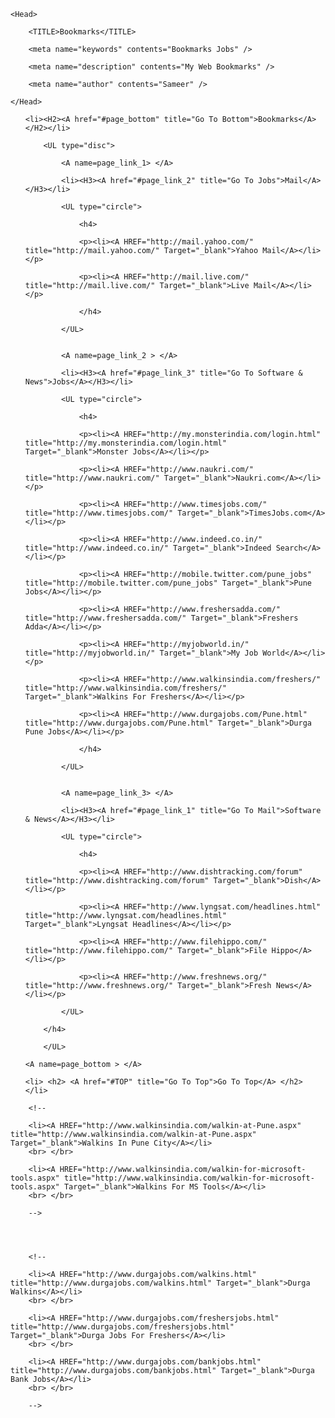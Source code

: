 <!--

MyBookMarks
===========

My BookMarks

Go To Downloads for Downloading.

or Copy all contents & paste in notepad & save as anyname.html

-->

<!--<!DOCTYPE NETSCAPE-Bookmark-file-1>
<META HTTP-EQUIV="Content-Type" CONTENT="text/html; charset=UTF-8">
This is an automatically generated file.
It will be read and overwritten.
Do Not Edit! 

Created By Sameer -->

<html>

	<Head>

		<TITLE>Bookmarks</TITLE>

		<meta name="keywords" contents="Bookmarks Jobs" />
		
		<meta name="description" contents="My Web Bookmarks" />

		<meta name="author" contents="Sameer" />	
		
	</Head>
				
<body>	

<UL type="square">

	<li><H2><A href="#page_bottom" title="Go To Bottom">Bookmarks</A></H2></li>
				
		<UL type="disc">
			
			<A name=page_link_1> </A>	
			
			<li><H3><A href="#page_link_2" title="Go To Jobs">Mail</A></H3></li>
					
			<UL type="circle">
				
				<h4> 
				
				<p><li><A HREF="http://mail.yahoo.com/" title="http://mail.yahoo.com/" Target="_blank">Yahoo Mail</A></li></p>
	
				<p><li><A HREF="http://mail.live.com/" title="http://mail.live.com/" Target="_blank">Live Mail</A></li></p>
				
				</h4>
				
			</UL>
			
				
			<A name=page_link_2 > </A>	
			
			<li><H3><A href="#page_link_3" title="Go To Software & News">Jobs</A></H3></li>
					
			<UL type="circle">
				
				<h4>
								
				<p><li><A HREF="http://my.monsterindia.com/login.html" title="http://my.monsterindia.com/login.html" Target="_blank">Monster Jobs</A></li></p>
						
				<p><li><A HREF="http://www.naukri.com/" title="http://www.naukri.com/" Target="_blank">Naukri.com</A></li></p>
				
				<p><li><A HREF="http://www.timesjobs.com/" title="http://www.timesjobs.com/" Target="_blank">TimesJobs.com</A></li></p>
								
				<p><li><A HREF="http://www.indeed.co.in/" title="http://www.indeed.co.in/" Target="_blank">Indeed Search</A></li></p>
				
				<p><li><A HREF="http://mobile.twitter.com/pune_jobs" title="http://mobile.twitter.com/pune_jobs" Target="_blank">Pune Jobs</A></li></p>
				
				<p><li><A HREF="http://www.freshersadda.com/" title="http://www.freshersadda.com/" Target="_blank">Freshers Adda</A></li></p>
				
				<p><li><A HREF="http://myjobworld.in/" title="http://myjobworld.in/" Target="_blank">My Job World</A></li></p>
				
				<p><li><A HREF="http://www.walkinsindia.com/freshers/" title="http://www.walkinsindia.com/freshers/" Target="_blank">Walkins For Freshers</A></li></p>
				
				<p><li><A HREF="http://www.durgajobs.com/Pune.html" title="http://www.durgajobs.com/Pune.html" Target="_blank">Durga Pune Jobs</A></li></p>
				
				</h4>
				
			</UL>
		
			
			<A name=page_link_3> </A>	
			
			<li><H3><A href="#page_link_1" title="Go To Mail">Software & News</A></H3></li>
					
			<UL type="circle">
				
				<h4>
			
				<p><li><A HREF="http://www.dishtracking.com/forum" title="http://www.dishtracking.com/forum" Target="_blank">Dish</A></li></p>
						
				<p><li><A HREF="http://www.lyngsat.com/headlines.html" title="http://www.lyngsat.com/headlines.html" Target="_blank">Lyngsat Headlines</A></li></p>
												
				<p><li><A HREF="http://www.filehippo.com/" title="http://www.filehippo.com/" Target="_blank">File Hippo</A></li></p>
						
				<p><li><A HREF="http://www.freshnews.org/" title="http://www.freshnews.org/" Target="_blank">Fresh News</A></li></p>
							
			</UL>
		
		</h4>
		
		</UL>
		
</UL>

<UL type="square">
	
	<A name=page_bottom > </A>

	<li> <h2> <A href="#TOP" title="Go To Top">Go To Top</A> </h2> </li>
	
</UL>

</body>

</html>

<!--
		
		<li><A HREF="http://www.walkininfo.in/viewforum.php?f=3" title="http://www.walkininfo.in/viewforum.php?f=3" Target="_blank">WalkinInfo Walkins</A></li>
		<br> </br>
		
		<li><A HREF="http://www.walkininfo.in/viewforum.php?f=13" title="http://www.walkininfo.in/viewforum.php?f=13" Target="_blank">WalkinInfo IT Jobs</A></li>
		<br> </br>
				
		-->
						
				
		
		<!--
		
		<li><A HREF="http://www.walkinsindia.com/walkin-at-Pune.aspx" title="http://www.walkinsindia.com/walkin-at-Pune.aspx" Target="_blank">Walkins In Pune City</A></li>
		<br> </br>
		
		<li><A HREF="http://www.walkinsindia.com/walkin-for-microsoft-tools.aspx" title="http://www.walkinsindia.com/walkin-for-microsoft-tools.aspx" Target="_blank">Walkins For MS Tools</A></li>
		<br> </br>
		
		-->
		
				
		
		
		<!--
		
		<li><A HREF="http://www.durgajobs.com/walkins.html" title="http://www.durgajobs.com/walkins.html" Target="_blank">Durga Walkins</A></li>
		<br> </br>
		
		<li><A HREF="http://www.durgajobs.com/freshersjobs.html" title="http://www.durgajobs.com/freshersjobs.html" Target="_blank">Durga Jobs For Freshers</A></li>
		<br> </br>
		
		<li><A HREF="http://www.durgajobs.com/bankjobs.html" title="http://www.durgajobs.com/bankjobs.html" Target="_blank">Durga Bank Jobs</A></li>
		<br> </br>
		
		-->